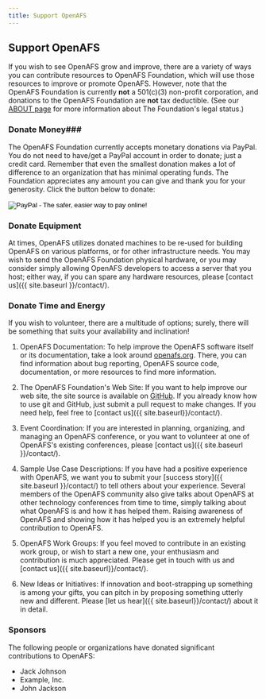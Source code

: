```yaml
---
title: Support OpenAFS
---
```


## Support OpenAFS ##

If you wish to see OpenAFS grow and improve, there are a variety of ways you
can contribute resources to OpenAFS Foundation, which will use those resources
to improve or promote OpenAFS. However, note that the OpenAFS Foundation is
currently **not** a 501(c)(3) non-profit corporation, and donations to the
OpenAFS Foundation are **not** tax deductible. (See our [ABOUT
page]({{site.baseurl}}/about/) for more information about The Foundation's
legal status.)

### Donate Money###

The OpenAFS Foundation currently accepts monetary donations via PayPal. You do
not need to have/get a PayPal account in order to donate; just a credit card. Remember that even the smallest donation makes a lot of difference to an organization that has minimal operating funds.  The Foundation appreciates any amount you can give and thank you for your generosity.  Click the button below
to donate:

<form action="https://www.paypal.com/cgi-bin/webscr" method="post" target="_top">
  <input type="hidden" name="cmd" value="_s-xclick">
  <input type="hidden" name="hosted_button_id" value="X2A746DUVWXC4">
  <input type="image" src="https://www.paypalobjects.com/en_US/i/btn/btn_donateCC_LG.gif"
         border="0" name="submit"
         alt="PayPal - The safer, easier way to pay online!">
  <img src="https://www.paypalobjects.com/en_US/i/scr/pixel.gif"
       alt="" border="0" width="1" height="1">
</form>
<p></p>

### Donate Equipment ###

At times, OpenAFS utilizes donated machines to be re-used for building
OpenAFS on various platforms, or for other infrastructure needs. You may wish to
send the OpenAFS Foundation physical hardware, or you may consider simply allowing
OpenAFS developers to access a server that you host; either way, if you can spare any hardware resources, please [contact us]({{ site.baseurl }}/contact/).

### Donate Time and Energy ###

If you wish to volunteer, there are a multitude of options; surely, there will be something that suits your availability and inclination!

1. OpenAFS Documentation: To help improve the OpenAFS software itself or its documentation, take
a look around [openafs.org](http://www.openafs.org/). There, you can find
information about bug reporting, OpenAFS source code, documentation, or more
resources to find more information.

2. The OpenAFS Foundation's Web Site: If you want to help improve our web site, the site source
is available on [GitHub](https://github.com/adeason/openafsfoundation.org/). If
you already know how to use git and GitHub, just submit a pull request to make
changes. If you need help, feel free to [contact us]({{ site.baseurl}}/contact/).

3. Event Coordination: If you are interested in planning, organizing, and managing an OpenAFS conference, or you want to
volunteer at one of OpenAFS's existing conferences, please [contact
us]({{ site.baseurl }}/contact/). 

4. Sample Use Case Descriptions: If you have had a positive experience with OpenAFS, we want you to
submit your [success story]({{ site.baseurl }}/contact/) to tell others about your
experience. Several members of the OpenAFS community also give talks about
OpenAFS at other technology conferences from time to time, simply talking about
what OpenAFS is and how it has helped them. Raising awareness of OpenAFS and
showing how it has helped you is an extremely helpful contribution to OpenAFS.

5. OpenAFS Work Groups: If you feel moved to contribute in an existing work group, or wish to start a new one, your enthusiasm and contribution is much appreciated.  Please get in touch with us and [contact us]({{ site.baseurl}}/contact/).

6. New Ideas or Initiatives: If innovation and boot-strapping up something is among your gifts, you can pitch in by proposing something utterly new and different.  Please [let us hear]({{ site.baseurl}}/contact/) about it in detail.

### Sponsors ###

The following people or organizations have donated significant contributions to
OpenAFS:

* Jack Johnson
* Example, Inc.
* John Jackson
